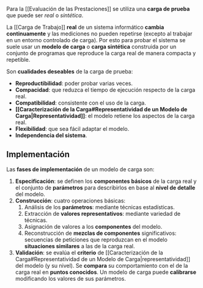 Para la [[Evaluación de las Prestaciones]] se utiliza una **carga de prueba** que puede ser _real_ o _sintética_.

La [[Carga de Trabajo]] **real** de un sistema informático **cambia continuamente** y las mediciones no pueden repetirse (excepto al trabajar en un entorno controlado de carga). Por esto para probar el sistema se suele usar un **modelo de carga** o **carga sintética** construida por un conjunto de programas que reproduce la carga real de manera compacta y repetible.

Son **cualidades deseables** de la carga de prueba:

- **Reproductibilidad**: poder probar varias veces.
- **Compacidad**: que reduzca el tiempo de ejecución respecto de la carga real.
- **Compatibilidad**: consistente con el uso de la carga.
- **[[Caracterización de la Carga#Representatividad de un Modelo de Carga|Representatividad]]**: el modelo retiene los aspectos de la carga real.
- **Flexibilidad**: que sea fácil adaptar el modelo.
- **Independencia del sistema**.

## Implementación

Las **fases de implementación** de un modelo de carga son:

1. **Especificación**: se definen los **componentes básicos** de la carga real y el conjunto de **parámetros** para describirlos en base al **nivel de detalle** del modelo.
2. **Construcción**: cuatro operaciones básicas:
	1. Análisis de los **parámetros**: mediante técnicas estadísticas.
	2. Extracción de **valores representativos**: mediante variedad de técnicas.
	3. Asignación de valores a los **componentes** del modelo.
	4. Reconstrucción de **mezclas de componentes** significativos: secuencias de peticiones que reproduzcan en el modelo **situaciones similares** a las de la carga real.
3. **Validación**: se evalúa el **criterio** de [[Caracterización de la Carga#Representatividad de un Modelo de Carga|representatividad]] del modelo (y su nivel). Se **compara** su comportamiento con el de la carga real en **puntos conocidos**. Un modelo de carga puede **calibrarse** modificando los valores de sus parámetros.
